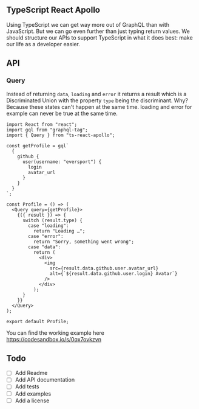 ## TypeScript React Apollo

Using TypeScript we can get way more out of GraphQL than with JavaScript. But we can go even further than just typing return values. We should structure our APIs to support TypeScript in what it does best: make our life as a developer easier.

## API

### Query

Instead of returning `data`, `loading` and `error` it returns a result which is a Discriminated Union with the property `type` being the discriminant. Why? Because these states can't happen at the same time. loading and error for example can never be true at the same time.

```tsx
import React from "react";
import gql from "graphql-tag";
import { Query } from "ts-react-apollo";

const getProfile = gql`
  {
    github {
      user(username: "eversport") {
        login
        avatar_url
      }
    }
  }
`;

const Profile = () => (
  <Query query={getProfile}>
    {({ result }) => {
      switch (result.type) {
        case "loading":
          return "Loading …";
        case "error":
          return "Sorry, something went wrong";
        case "data":
          return (
            <div>
              <img
                src={result.data.github.user.avatar_url}
                alt={`${result.data.github.user.login} Avatar`}
              />
            </div>
          );
      }
    }}
  </Query>
);

export default Profile;
```

You can find the working example here https://codesandbox.io/s/0qx7ovkzvn

## Todo
- [ ] Add Readme
- [ ] Add API documentation
- [ ] Add tests
- [ ] Add examples
- [ ] Add a license
